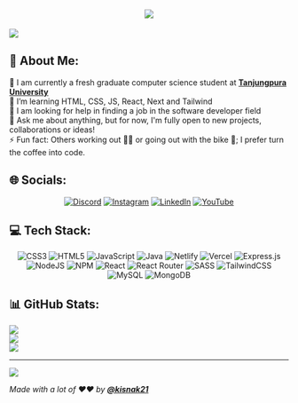 <h1 align="center">
    <img src="https://readme-typing-svg.herokuapp.com/?font=Righteous&size=35&center=true&vCenter=true&width=500&height=70&duration=4000&lines=Hi+There!+👋;+I'm+Kisnak+Nugroho!;A frontend enthusiast" />
</h1>

![](https://quotes-github-readme.vercel.app/api?type=horizontal&theme=merko)

## 💫 About Me:

🔭 I am currently a fresh graduate computer science student at **[Tanjungpura University](https://untan.ac.id/)**<br>🌱 I’m learning HTML, CSS, JS, React, Next and Tailwind<br>🤔 I am looking for help in finding a job in the software developer field<br>💬 Ask me about anything, but for now, I'm fully open to new projects, collaborations or ideas!<br>⚡ Fun fact: Others working out 🏋🏽 or going out with the bike 🚴; I prefer turn the coffee into code.

## 🌐 Socials:

<div align="center">

[![Discord](https://img.shields.io/badge/Discord-%237289DA.svg?logo=discord&logoColor=white)](https://discord.gg/kisnak#0241) [![Instagram](https://img.shields.io/badge/Instagram-%23E4405F.svg?logo=Instagram&logoColor=white)](https://instagram.com/kisnaak.ngroho) [![LinkedIn](https://img.shields.io/badge/LinkedIn-%230077B5.svg?logo=linkedin&logoColor=white)](https://linkedin.com/in/kresna-satya-nugroho-0bb3b1227) [![YouTube](https://img.shields.io/badge/YouTube-%23FF0000.svg?logo=YouTube&logoColor=white)](https://youtube.com/@kisnaknugroho1801)

</div>

## 💻 Tech Stack:

<div align="center">

![CSS3](https://img.shields.io/badge/css3-%231572B6.svg?style=for-the-badge&logo=css3&logoColor=white) ![HTML5](https://img.shields.io/badge/html5-%23E34F26.svg?style=for-the-badge&logo=html5&logoColor=white) ![JavaScript](https://img.shields.io/badge/javascript-%23323330.svg?style=for-the-badge&logo=javascript&logoColor=%23F7DF1E) ![Java](https://img.shields.io/badge/java-%23ED8B00.svg?style=for-the-badge&logo=java&logoColor=white) ![Netlify](https://img.shields.io/badge/netlify-%23000000.svg?style=for-the-badge&logo=netlify&logoColor=#00C7B7) ![Vercel](https://img.shields.io/badge/vercel-%23000000.svg?style=for-the-badge&logo=vercel&logoColor=white) ![Express.js](https://img.shields.io/badge/express.js-%23404d59.svg?style=for-the-badge&logo=express&logoColor=%2361DAFB) ![NodeJS](https://img.shields.io/badge/node.js-6DA55F?style=for-the-badge&logo=node.js&logoColor=white) ![NPM](https://img.shields.io/badge/NPM-%23000000.svg?style=for-the-badge&logo=npm&logoColor=white) ![React](https://img.shields.io/badge/react-%2320232a.svg?style=for-the-badge&logo=react&logoColor=%2361DAFB) ![React Router](https://img.shields.io/badge/React_Router-CA4245?style=for-the-badge&logo=react-router&logoColor=white) ![SASS](https://img.shields.io/badge/SASS-hotpink.svg?style=for-the-badge&logo=SASS&logoColor=white) ![TailwindCSS](https://img.shields.io/badge/tailwindcss-%2338B2AC.svg?style=for-the-badge&logo=tailwind-css&logoColor=white) ![MySQL](https://img.shields.io/badge/mysql-%2300f.svg?style=for-the-badge&logo=mysql&logoColor=white) ![MongoDB](https://img.shields.io/badge/MongoDB-%234ea94b.svg?style=for-the-badge&logo=mongodb&logoColor=white)

</div>

## 📊 GitHub Stats:

![](https://github-readme-stats.vercel.app/api?username=kisnak21&theme=merko&hide_border=false&include_all_commits=true&count_private=false)<br/>
![](https://github-readme-streak-stats.herokuapp.com/?user=kisnak21&theme=merko&hide_border=false)<br/>
![](https://github-readme-stats.vercel.app/api/top-langs/?username=kisnak21&theme=merko&hide_border=false&include_all_commits=true&count_private=false&layout=compact)

---

[![](https://visitcount.itsvg.in/api?id=kisnak21&icon=9&color=0)](https://visitcount.itsvg.in)

_Made with a lot of ❤️❤️ by **[@kisnak21](https://github.com/kisnak21)**_
